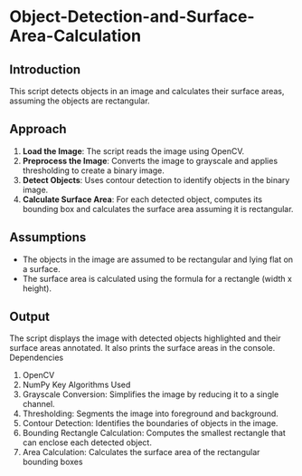 # Object-Detection-and-Surface-Area-Calculation
## Introduction
This script detects objects in an image and calculates their surface areas, assuming the objects are 
rectangular.
## Approach
1. **Load the Image**: The script reads the image using OpenCV.
2. **Preprocess the Image**: Converts the image to grayscale and applies thresholding to create a 
binary image.
3. **Detect Objects**: Uses contour detection to identify objects in the binary image.
4. **Calculate Surface Area**: For each detected object, computes its bounding box and calculates 
the surface area assuming it is rectangular.
## Assumptions
- The objects in the image are assumed to be rectangular and lying flat on a surface.
- The surface area is calculated using the formula for a rectangle (width x height).
## Output
The script displays the image with detected objects highlighted and their surface areas annotated. It 
also prints the surface areas in the console.
Dependencies
1. OpenCV
2. NumPy
Key Algorithms Used 
1. Grayscale Conversion: Simplifies the image by reducing it to a single channel.
2. Thresholding: Segments the image into foreground and background.
3. Contour Detection: Identifies the boundaries of objects in the image.
4. Bounding Rectangle Calculation: Computes the smallest rectangle that can enclose each 
detected object.
5. Area Calculation: Calculates the surface area of the rectangular bounding boxes
